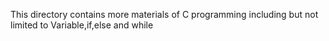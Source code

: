 This directory contains more materials of C programming including but not limited to Variable,if,else and while

